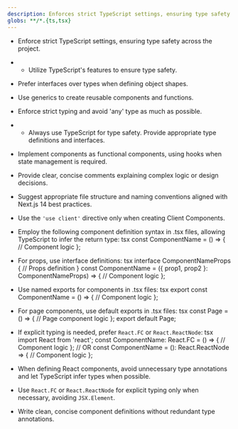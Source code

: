 ```yaml
---
description: Enforces strict TypeScript settings, ensuring type safety across the project.
globs: **/*.{ts,tsx}
---
```

- Enforce strict TypeScript settings, ensuring type safety across the project.
- - Utilize TypeScript's features to ensure type safety.
- Prefer interfaces over types when defining object shapes.
- Use generics to create reusable components and functions.
- Enforce strict typing and avoid 'any' type as much as possible.
- - Always use TypeScript for type safety. Provide appropriate type definitions and interfaces.
- Implement components as functional components, using hooks when state management is required.
- Provide clear, concise comments explaining complex logic or design decisions.
- Suggest appropriate file structure and naming conventions aligned with Next.js 14 best practices.
- Use the `'use client'` directive only when creating Client Components.
- Employ the following component definition syntax in .tsx files, allowing TypeScript to infer the return type:
  tsx
  const ComponentName = () => {
    // Component logic
  };
  
- For props, use interface definitions:
  tsx
  interface ComponentNameProps {
    // Props definition
  }
  const ComponentName = ({ prop1, prop2 }: ComponentNameProps) => {
    // Component logic
  };
  
- Use named exports for components in .tsx files:
  tsx
  export const ComponentName = () => {
    // Component logic
  };
  
- For page components, use default exports in .tsx files:
  tsx
  const Page = () => {
    // Page component logic
  };
  export default Page;
  
- If explicit typing is needed, prefer `React.FC` or `React.ReactNode`:
  tsx
  import React from 'react';
  const ComponentName: React.FC = () => {
    // Component logic
  };
  // OR
  const ComponentName = (): React.ReactNode => {
    // Component logic
  };
  
- When defining React components, avoid unnecessary type annotations and let TypeScript infer types when possible.
- Use `React.FC` or `React.ReactNode` for explicit typing only when necessary, avoiding `JSX.Element`.
- Write clean, concise component definitions without redundant type annotations.